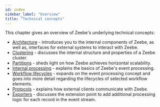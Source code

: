 ```yaml
---
id: index
sidebar_label: "Overview"
title: "Technical concepts"
---
```


This chapter gives an overview of Zeebe's underlying technical concepts:

- [Architecture](architecture.md) - introduces you to the internal components of Zeebe, as well as, interfaces for external systems to interact with Zeebe.
- [Clustering](clustering.md) - discusses the internal structure and properties of a Zeebe cluster.
- [Partitions](partitions.md) - sheds light on how Zeebe achieves horizontal scalability.
- [Internal processing](internal-processing.md) - explains the basics of Zeebe's event processing.
- [Workflow lifecycles](workflow-lifecycles.md) - expands on the event processing concept and goes into more detail regarding the lifecycles of selected workflow elements.
- [Protocols](protocols.md) - explains how external clients communicate with Zeebe.
- [Exporters](exporters.md) - discusses the extension point to add additional processing logic for each record in the event stream.
